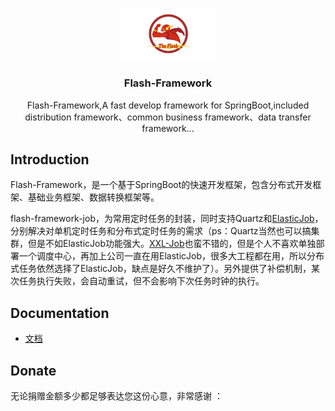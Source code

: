 <p align="center" >
    <img src="https://raw.githubusercontent.com/zhurongguang/flash-framework/master/doc/logo.jpg" width="150">
    <h3 align="center">Flash-Framework</h3>
    <p align="center">
        Flash-Framework,A fast develop framework for SpringBoot,included distribution framework、common business framework、data transfer framework...
    </p>
</p>



## Introduction
Flash-Framework，是一个基于SpringBoot的快速开发框架，包含分布式开发框架、基础业务框架、数据转换框架等。

flash-framework-job，为常用定时任务的封装，同时支持Quartz和[ElasticJob](<http://elasticjob.io/index_zh.html>)，分别解决对单机定时任务和分布式定时任务的需求（ps：Quartz当然也可以搞集群，但是不如ElasticJob功能强大。[XXL-Job](<https://www.xuxueli.com/xxl-job/>)也蛮不错的，但是个人不喜欢单独部署一个调度中心，再加上公司一直在用ElasticJob，很多大工程都在用，所以分布式任务依然选择了ElasticJob，缺点是好久不维护了）。另外提供了补偿机制，某次任务执行失败，会自动重试，但不会影响下次任务时钟的执行。


## Documentation
- [文档]()


## Donate
无论捐赠金额多少都足够表达您这份心意，非常感谢 ：